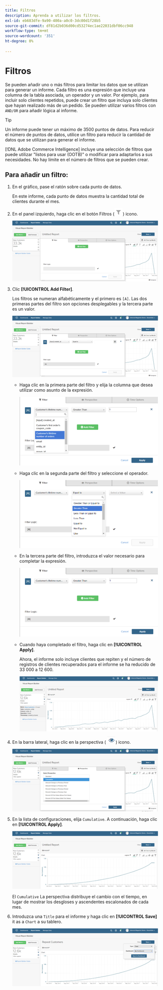 ```yaml
---
title: Filtros
description: Aprenda a utilizar los filtros.
exl-id: eb683dfe-9a90-400a-a0c0-3dc00d1f28b5
source-git-commit: df81d2b036d00cd53274ec1ae22031dbf06cc948
workflow-type: tm+mt
source-wordcount: '351'
ht-degree: 0%

---
```


# Filtros

Se pueden añadir uno o más filtros para limitar los datos que se utilizan para generar un informe. Cada filtro es una expresión que incluye una columna de la tabla asociada, un operador y un valor. Por ejemplo, para incluir solo clientes repetidos, puede crear un filtro que incluya solo clientes que hayan realizado más de un pedido. Se pueden utilizar varios filtros con `AND/OR` para añadir lógica al informe.

>[!TIP]
>
>Un informe puede tener un máximo de 3500 puntos de datos. Para reducir el número de puntos de datos, utilice un filtro para reducir la cantidad de datos que se utilizan para generar el informe.

[!DNL Adobe Commerce Intelligence] incluye una selección de filtros que puede utilizar &quot;listos para usar (OOTB)&quot; o modificar para adaptarlos a sus necesidades. No hay límite en el número de filtros que se pueden crear.

## Para añadir un filtro:

1. En el gráfico, pase el ratón sobre cada punto de datos.

   En este informe, cada punto de datos muestra la cantidad total de clientes durante el mes.

1. En el panel izquierdo, haga clic en el botón Filtros (![](../../assets/magento-bi-btn-filter.png)) icono.

   ![Añadir filtro](../../assets/magento-bi-report-builder-filter-add.png)

1. Clic **[!UICONTROL Add Filter]**.

   Los filtros se numeran alfabéticamente y el primero es `[A]`. Las dos primeras partes del filtro son opciones desplegables y la tercera parte es un valor.

   ![](../../assets/magento-bi-report-builder-filter-add-a.png)

   * Haga clic en la primera parte del filtro y elija la columna que desea utilizar como asunto de la expresión.

      ![Elegir la primera parte del filtro](../../assets/magento-bi-report-builder-filter-part1.png)

   * Haga clic en la segunda parte del filtro y seleccione el operador.

      ![Selección del operador](../../assets/magento-bi-report-builder-filter-part2.png)

   * En la tercera parte del filtro, introduzca el valor necesario para completar la expresión.

      ![Introduzca el valor](../../assets/magento-bi-report-builder-filter-part3.png)

   * Cuando haya completado el filtro, haga clic en **[!UICONTROL Apply]**.

      Ahora, el informe solo incluye clientes que repiten y el número de registros de clientes recuperados para el informe se ha reducido de 33 000 a 12 600.

      ![Informe filtrado](../../assets/magento-bi-report-builder-filter-report.png)<!--{: .zoom}-->

1. En la barra lateral, haga clic en la perspectiva ( ![](../../assets/magento-bi-btn-perspective.png)) icono.

   ![Perspectiva](../../assets/magento-bi-report-builder-filter-perspective.png)<!--{: .zoom}-->

1. En la lista de configuraciones, elija `Cumulative`. A continuación, haga clic en **[!UICONTROL Apply]**.

   ![Perspectiva acumulativa](../../assets/magento-bi-report-builder-filter-perspective-cumulative.png)

   El `Cumulative` La perspectiva distribuye el cambio con el tiempo, en lugar de mostrar los desgloses y ascendentes escalonados de cada mes.

1. Introduzca una `Title` para el informe y haga clic en **[!UICONTROL Save]** it as a `Chart` a su tablero.

   ![Guardar en el panel](../../assets/magento-bi-report-builder-filter-perspective-cumulative-save.png)
